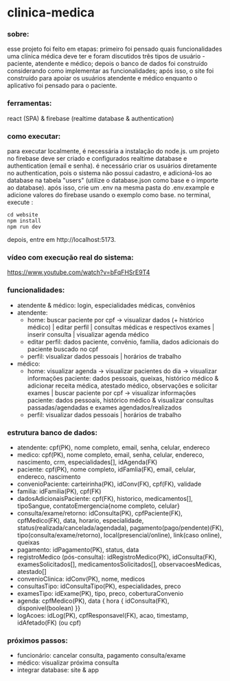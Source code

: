 # clinica-medica

### sobre:
esse projeto foi feito em etapas: primeiro foi pensado quais funcionalidades uma clínica médica deve ter e foram discutidos três tipos de usuário - paciente, atendente e médico; depois o banco de dados foi construído considerando como implementar as funcionalidades; após isso, o site foi construído para apoiar os usuários atendente e médico enquanto o aplicativo foi pensado para o paciente.

### ferramentas:
react (SPA) & firebase (realtime database & authentication)

### como executar:
para executar localmente, é necessária a instalação do node.js. 
um projeto no firebase deve ser criado e configurados realtime database e authentication (email e senha). é necessário criar os usuários diretamente no authentication, pois o sistema não possui cadastro, e adicioná-los ao database na tabela "users" (utilize o database.json como base e o importe ao database). após isso, crie um .env na mesma pasta do .env.example e adicione valores do firebase usando o exemplo como base.
no terminal, execute :
 ```
 cd website 
 npm install
 npm run dev 
```
depois, entre em http://localhost:5173.

### vídeo com execução real do sistema:
https://www.youtube.com/watch?v=bFqFHSrE9T4


### funcionalidades:
- atendente & médico: login, especialidades médicas, convênios
- atendente: 
    - home: buscar paciente por cpf -> visualizar dados (+ histórico médico) | editar perfil | consultas médicas e respectivos exames | inserir consulta | visualizar agenda médico
    - editar perfil: dados paciente, convênio, família, dados adicionais do paciente buscado no cpf 
    - perfil: visualizar dados pessoais | horários de trabalho
- médico:
    - home: visualizar agenda -> visualizar pacientes do dia -> visualizar informações paciente: dados pessoais, queixas, histórico médico & adicionar receita médica, atestado médico, observações e solicitar exames | buscar paciente por cpf -> visualizar informações paciente: dados pessoais, histórico médico & visualizar consultas passadas/agendadas e exames agendados/realizados 
    - perfil: visualizar dados pessoais | horários de trabalho
 

### estrutura banco de dados:
- atendente: cpf(PK), nome completo, email, senha, celular, endereco
- medico: cpf(PK), nome completo, email, senha, celular, endereco, nascimento, crm, especialidades[], idAgenda(FK)
- paciente: cpf(PK), nome completo, idFamlia(FK), email, celular, endereco, nascimento
- convenioPaciente: carteirinha(PK), idConv(FK), cpf(FK), validade
- familia: idFamilia(PK), cpf(FK)
- dadosAdicionaisPaciente: cpf(FK), historico, medicamentos[], tipoSangue, contatoEmergencia{nome completo, celular} 
- consulta/exame/retorno: idConsulta(PK), cpfPaciente(FK), cpfMedico(FK), data, horario, especialidade, status(realizada/cancelada/agendada), pagamento(pago/pendente)(FK), tipo(consulta/exame/retorno), local(presencial/online), link(caso online), queixas
- pagamento: idPagamento(PK), status, data
- registroMedico (pós-consulta): idRegistroMedico(PK), idConsulta(FK), examesSolicitados[], medicamentosSolicitados[], observacoesMedicas, atestado[]
- convenioClinica: idConv(PK), nome, medicos[](FK)
- consultasTipo: idConsultaTipo(PK), especialidades, preco
- examesTipo: idExame(PK), tipo, preco, coberturaConvenio
- agenda: cpfMedico(PK), data { hora { idConsulta(FK), disponivel(boolean) }}
- logAcoes: idLog(PK), cpfResponsavel(FK), acao, timestamp, idAfetado(FK) (ou cpf)


### próximos passos:
- funcionário: cancelar consulta, pagamento consulta/exame
- médico: visualizar próxima consulta
- integrar database: site & app